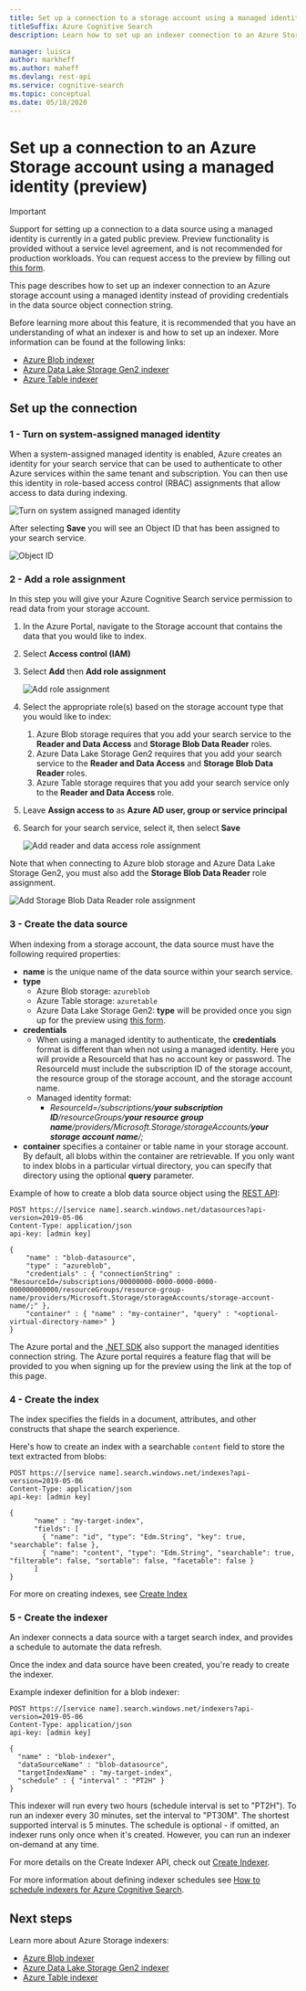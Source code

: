 ```yaml
---
title: Set up a connection to a storage account using a managed identity (preview)
titleSuffix: Azure Cognitive Search
description: Learn how to set up an indexer connection to an Azure Storage account using a managed identity (preview)

manager: luisca
author: markheff
ms.author: maheff
ms.devlang: rest-api
ms.service: cognitive-search
ms.topic: conceptual
ms.date: 05/18/2020
---
```


# Set up a connection to an Azure Storage account using a managed identity (preview)

> [!IMPORTANT] 
> Support for setting up a connection to a data source using a managed identity is currently in a gated public preview. Preview functionality is provided without a service level agreement, and is not recommended for production workloads.
> You can request access to the preview by filling out [this form](https://aka.ms/azure-cognitive-search/mi-preview-request).

This page describes how to set up an indexer connection to an Azure storage account using a managed identity instead of providing credentials in the data source object connection string.

Before learning more about this feature, it is recommended that you have an understanding of what an indexer is and how to set up an indexer. More information can be found at the following links:
* [Azure Blob indexer](search-howto-indexing-azure-blob-storage.md)
* [Azure Data Lake Storage Gen2 indexer](search-howto-index-azure-data-lake-storage.md)
* [Azure Table indexer](search-howto-indexing-azure-tables.md)

## Set up the connection

### 1 - Turn on system-assigned managed identity

When a system-assigned managed identity is enabled, Azure creates an identity for your search service that can be used to authenticate to other Azure services within the same tenant and subscription. You can then use this identity in role-based access control (RBAC) assignments that allow access to data during indexing.

![Turn on system assigned managed identity](./media/search-managed-identities/turn-on-system-assigned-identity.png "Turn on system assigned managed identity")

After selecting **Save** you will see an Object ID that has been assigned to your search service.

![Object ID](./media/search-managed-identities/system-assigned-identity-object-id.png "Object ID")
 
### 2 - Add a role assignment

In this step you will give your Azure Cognitive Search service permission to read data from your storage account.

1. In the Azure Portal, navigate to the Storage account that contains the data that you would like to index.
2. Select **Access control (IAM)**
3. Select **Add** then **Add role assignment**

    ![Add role assignment](./media/search-managed-identities/add-role-assignment-storage.png "Add role assignment")

4. Select the appropriate role(s) based on the storage account type that you would like to index:
    1. Azure Blob storage requires that you add your search service to the **Reader and Data Access** and **Storage Blob Data Reader** roles.
    1. Azure Data Lake Storage Gen2 requires that you add your search service to the **Reader and Data Access** and **Storage Blob Data Reader** roles.
    1. Azure Table storage requires that you add your search service only to the **Reader and Data Access** role.
5.	Leave **Assign access to** as **Azure AD user, group or service principal**
6.	Search for your search service, select it, then select **Save**

    ![Add reader and data access role assignment](./media/search-managed-identities/add-role-assignment-reader-and-data-access.png "Add reader and data access role assignment")

Note that when connecting to Azure blob storage and Azure Data Lake Storage Gen2, you must also add the **Storage Blob Data Reader** role assignment.

![Add Storage Blob Data Reader role assignment](./media/search-managed-identities/add-role-assignment-storage-blob-data-reader.png "Add Storage Blob Data Reader role assignment")

### 3 - Create the data source

When indexing from a storage account, the data source must have the following required properties:

* **name** is the unique name of the data source within your search service.
* **type**
    * Azure Blob storage: `azureblob`
    * Azure Table storage: `azuretable`
    * Azure Data Lake Storage Gen2: **type** will be provided once you sign up for the preview using [this form](https://aka.ms/azure-cognitive-search/mi-preview-request).
* **credentials**
    * When using a managed identity to authenticate, the **credentials** format is different than when not using a managed identity. Here you will provide a ResourceId that has no account key or password. The ResourceId must include the subscription ID of the storage account, the resource group of the storage account, and the storage account name.
    * Managed identity format: 
        * *ResourceId=/subscriptions/**your subscription ID**/resourceGroups/**your resource group name**/providers/Microsoft.Storage/storageAccounts/**your storage account name**/;*
* **container** specifies a container or table name in your storage account. By default, all blobs within the container are retrievable. If you only want to index blobs in a particular virtual directory, you can specify that directory using the optional **query** parameter.

Example of how to create a blob data source object using the [REST API](https://docs.microsoft.com/rest/api/searchservice/create-data-source):

```
POST https://[service name].search.windows.net/datasources?api-version=2019-05-06
Content-Type: application/json
api-key: [admin key]

{
    "name" : "blob-datasource",
    "type" : "azureblob",
    "credentials" : { "connectionString" : "ResourceId=/subscriptions/00000000-0000-0000-0000-000000000000/resourceGroups/resource-group-name/providers/Microsoft.Storage/storageAccounts/storage-account-name/;" },
    "container" : { "name" : "my-container", "query" : "<optional-virtual-directory-name>" }
}   
```

The Azure portal and the [.NET SDK](https://docs.microsoft.com/dotnet/api/microsoft.azure.search.idatasourcesoperations.createorupdatewithhttpmessagesasync) also support the managed identities connection string. The Azure portal requires a feature flag that will be provided to you when signing up for the preview using the link at the top of this page. 

### 4 - Create the index

The index specifies the fields in a document, attributes, and other constructs that shape the search experience.

Here's how to create an index with a searchable `content` field to store the text extracted from blobs:   

    POST https://[service name].search.windows.net/indexes?api-version=2019-05-06
    Content-Type: application/json
    api-key: [admin key]

    {
          "name" : "my-target-index",
          "fields": [
            { "name": "id", "type": "Edm.String", "key": true, "searchable": false },
            { "name": "content", "type": "Edm.String", "searchable": true, "filterable": false, "sortable": false, "facetable": false }
          ]
    }

For more on creating indexes, see [Create Index](https://docs.microsoft.com/rest/api/searchservice/create-index)

### 5 - Create the indexer

An indexer connects a data source with a target search index, and provides a schedule to automate the data refresh.

Once the index and data source have been created, you're ready to create the indexer.

Example indexer definition for a blob indexer:

    POST https://[service name].search.windows.net/indexers?api-version=2019-05-06
    Content-Type: application/json
    api-key: [admin key]

    {
      "name" : "blob-indexer",
      "dataSourceName" : "blob-datasource",
      "targetIndexName" : "my-target-index",
      "schedule" : { "interval" : "PT2H" }
    }

This indexer will run every two hours (schedule interval is set to "PT2H"). To run an indexer every 30 minutes, set the interval to "PT30M". The shortest supported interval is 5 minutes. The schedule is optional - if omitted, an indexer runs only once when it's created. However, you can run an indexer on-demand at any time.   

For more details on the Create Indexer API, check out [Create Indexer](https://docs.microsoft.com/rest/api/searchservice/create-indexer).

For more information about defining indexer schedules see [How to schedule indexers for Azure Cognitive Search](search-howto-schedule-indexers.md).

## Next steps

Learn more about Azure Storage indexers:
* [Azure Blob indexer](search-howto-indexing-azure-blob-storage.md)
* [Azure Data Lake Storage Gen2 indexer](search-howto-index-azure-data-lake-storage.md)
* [Azure Table indexer](search-howto-indexing-azure-tables.md)
